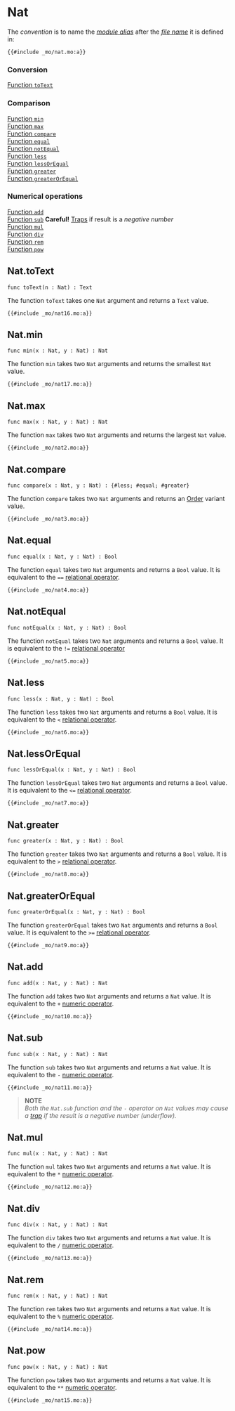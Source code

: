 # Nat

The _convention_ is to name the [_module alias_](/common-programming-concepts/modules.html#type-imports-and-renaming) after the [_file name_](/common-programming-concepts/modules.html#imports) it is defined in:

```motoko, run
{{#include _mo/nat.mo:a}}
```

### Conversion

[Function `toText`](#nattotext)

### Comparison

[Function `min`](#natmin)  
[Function `max`](#natmax)  
[Function `compare`](#natcompare)  
[Function `equal`](#natequal)  
[Function `notEqual`](#natnotequal)  
[Function `less`](#natless)  
[Function `lessOrEqual`](#natlessorequal)  
[Function `greater`](#natgreater)  
[Function `greaterOrEqual`](#natgreaterorequal)

### Numerical operations

[Function `add`](#natadd)  
[Function `sub`](#natsub) **Careful!** [Traps](/advanced-concepts/canisters/errors-and-traps.html) if result is a _negative number_  
[Function `mul`](#natmul)  
[Function `div`](#natdiv)  
[Function `rem`](#natrem)  
[Function `pow`](#natpow)

## Nat.toText

```motoko
func toText(n : Nat) : Text
```

The function `toText` takes one `Nat` argument and returns a `Text` value.

```motoko, run
{{#include _mo/nat16.mo:a}}
```

## Nat.min

```motoko
func min(x : Nat, y : Nat) : Nat
```

The function `min` takes two `Nat` arguments and returns the smallest `Nat` value.

```motoko, run
{{#include _mo/nat17.mo:a}}
```

## Nat.max

```motoko
func max(x : Nat, y : Nat) : Nat
```

The function `max` takes two `Nat` arguments and returns the largest `Nat` value.

```motoko, run
{{#include _mo/nat2.mo:a}}
```

## Nat.compare

```motoko
func compare(x : Nat, y : Nat) : {#less; #equal; #greater}
```

The function `compare` takes two `Nat` arguments and returns an [Order](/base-library/utils/order.html) variant value.

```motoko, run
{{#include _mo/nat3.mo:a}}
```

## Nat.equal

```motoko
func equal(x : Nat, y : Nat) : Bool
```

The function `equal` takes two `Nat` arguments and returns a `Bool` value. It is equivalent to the `==` [relational operator](/common-programming-concepts/operators/relational-operators.html).

```motoko, run
{{#include _mo/nat4.mo:a}}
```

## Nat.notEqual

```motoko
func notEqual(x : Nat, y : Nat) : Bool
```

The function `notEqual` takes two `Nat` arguments and returns a `Bool` value. It is equivalent to the `!=` [relational operator](/common-programming-concepts/operators/relational-operators.html)

```motoko, run
{{#include _mo/nat5.mo:a}}
```

## Nat.less

```motoko
func less(x : Nat, y : Nat) : Bool
```

The function `less` takes two `Nat` arguments and returns a `Bool` value. It is equivalent to the `<` [relational operator](/common-programming-concepts/operators/relational-operators.html).

```motoko, run
{{#include _mo/nat6.mo:a}}
```

## Nat.lessOrEqual

```motoko
func lessOrEqual(x : Nat, y : Nat) : Bool
```

The function `lessOrEqual` takes two `Nat` arguments and returns a `Bool` value. It is equivalent to the `<=` [relational operator](/common-programming-concepts/operators/relational-operators.html).

```motoko, run
{{#include _mo/nat7.mo:a}}
```

## Nat.greater

```motoko
func greater(x : Nat, y : Nat) : Bool
```

The function `greater` takes two `Nat` arguments and returns a `Bool` value. It is equivalent to the `>` [relational operator](/common-programming-concepts/operators/relational-operators.html).

```motoko, run
{{#include _mo/nat8.mo:a}}
```

## Nat.greaterOrEqual

```motoko
func greaterOrEqual(x : Nat, y : Nat) : Bool
```

The function `greaterOrEqual` takes two `Nat` arguments and returns a `Bool` value. It is equivalent to the `>=` [relational operator](/common-programming-concepts/operators/relational-operators.html).

```motoko, run
{{#include _mo/nat9.mo:a}}
```

## Nat.add

```motoko
func add(x : Nat, y : Nat) : Nat
```

The function `add` takes two `Nat` arguments and returns a `Nat` value. It is equivalent to the `+` [numeric operator](/common-programming-concepts/operators/numeric-operators.html).

```motoko, run
{{#include _mo/nat10.mo:a}}
```

## Nat.sub

```motoko
func sub(x : Nat, y : Nat) : Nat
```

The function `sub` takes two `Nat` arguments and returns a `Nat` value. It is equivalent to the `-` [numeric operator](/common-programming-concepts/operators/numeric-operators.html).

```motoko, run
{{#include _mo/nat11.mo:a}}
```

> **NOTE**  
> _Both the `Nat.sub` function and the `-` operator on `Nat` values may cause a [trap](/advanced-concepts/canisters/errors-and-traps.html) if the result is a negative number (underflow)._

## Nat.mul

```motoko
func mul(x : Nat, y : Nat) : Nat
```

The function `mul` takes two `Nat` arguments and returns a `Nat` value. It is equivalent to the `*` [numeric operator](/common-programming-concepts/operators/numeric-operators.html).

```motoko, run
{{#include _mo/nat12.mo:a}}
```

## Nat.div

```motoko
func div(x : Nat, y : Nat) : Nat
```

The function `div` takes two `Nat` arguments and returns a `Nat` value. It is equivalent to the `/` [numeric operator](/common-programming-concepts/operators/numeric-operators.html).

```motoko, run
{{#include _mo/nat13.mo:a}}
```

## Nat.rem

```motoko
func rem(x : Nat, y : Nat) : Nat
```

The function `rem` takes two `Nat` arguments and returns a `Nat` value. It is equivalent to the `%` [numeric operator](/common-programming-concepts/operators/numeric-operators.html).

```motoko, run
{{#include _mo/nat14.mo:a}}
```

## Nat.pow

```motoko
func pow(x : Nat, y : Nat) : Nat
```

The function `pow` takes two `Nat` arguments and returns a `Nat` value. It is equivalent to the `**` [numeric operator](/common-programming-concepts/operators/numeric-operators.html).

```motoko, run
{{#include _mo/nat15.mo:a}}
```
